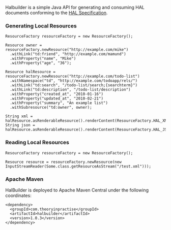 Halbuilder is a simple Java API for generating and consuming HAL documents conforming to the
[HAL Specification](http://stateless.co/hal_specification.html).

### Generating Local Resources

    ResourceFactory resourceFactory = new ResourceFactory();

    Resource owner = resourceFactory.newResource("http://example.com/mike")
      .withLink("td:friend", "http://example.com/mamund")
      .withProperty("name", "Mike")
      .withProperty("age", "36");

    Resource halResource = resourceFactory.newResource("http://example.com/todo-list")
      .withNamespace("td", "http://example.com/todoapp/rels/")
      .withLink("td:search", "/todo-list/search;{searchterm}")
      .withLink("td:description", "/todo-list/description")
      .withProperty("created_at", "2010-01-16")
      .withProperty("updated_at", "2010-02-21")
      .withProperty("summary", "An example list")
      .withSubresource("td:owner", owner);

    String xml = halResource.asRenderableResource().renderContent(ResourceFactory.HAL_XML);
    String json = halResource.asRenderableResource().renderContent(ResourceFactory.HAL_JSON);

### Reading Local Resources

    ResourceFactory resourceFactory = new ResourceFactory();

    Resource resource = resourceFactory.newResource(new InputStreamReader(Some.class.getResourceAsStream("/test.xml")));

### Apache Maven

HalBuilder is deployed to Apache Maven Central under the following coordinates:

    <dependency>
      <groupId>com.theoryinpractise</groupId>
      <artifactId>halbuilder</artifactId>
      <version>1.0.3</version>
    </dependency>
